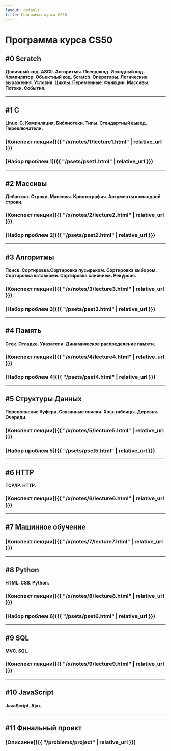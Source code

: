 ```yaml
---
layout: default
title: Программа курса CS50
---
```


# Программа курса CS50

## #0 Scratch
#### Двоичный код. ASCII. Алгоритмы. Псевдокод. Исходный код. Компилятор. Объектный код. Scratch. Операторы. Логические выражения. Условия. Циклы. Переменные. Функции. Массивы. Потоки. События.

***

## #1 C
#### Linux.	C.	Компиляция.	Библиотеки.	Типы. Стандартный вывод. Переключатели.
### [Конспект лекции]({{ "/x/notes/1/lecture1.html" | relative_url }})
### [Набор проблем 1]({{ "/psets/pset1.html" | relative_url }})

***

## #2 Массивы
#### Дебаггинг. Строки. Массивы. Криптография. Аргументы командной строки.
### [Конспект лекции]({{ "/x/notes/2/lecture2.html" | relative_url }})
### [Набор проблем 2]({{ "/psets/pset2.html" | relative_url }})

***

## #3 Алгоритмы
#### Поиск. Сортировка.Сортировка пузырьком. Сортировка выбором. Сортировка вставками. Сортировка слиянием. Рекурсия.
### [Конспект лекции]({{ "/x/notes/3/lecture3.html" | relative_url }})
### [Набор проблем 3]({{ "/psets/pset3.html" | relative_url }})

***

## #4 Память
#### Стек. Отладка. Указатели. Динамическое распределение памяти.
### [Конспект лекции]({{ "/x/notes/4/lecture4.html" | relative_url }})
### [Набор проблем 4]({{ "/psets/pset4.html" | relative_url }})

***

## #5 Структуры Данных
#### Переполнение буфера. Связанные списки. Хэш-таблицы. Деревья. Очереди.
### [Конспект лекции]({{ "/x/notes/5/lecture5.html" | relative_url }})
### [Набор проблем 5]({{ "/psets/pset5.html" | relative_url }})

***

## #6 HTTP
#### TCP/IP. HTTP.
### [Конспект лекции]({{ "/x/notes/6/lecture6.html" | relative_url }})

***

## #7 Машинное обучение
### [Конспект лекции]({{ "/x/notes/7/lecture7.html" | relative_url }})

***

## #8 Python
#### HTML. CSS. Python.
### [Конспект лекции]({{ "/x/notes/8/lecture8.html" | relative_url }})
### [Набор проблем 6]({{ "/psets/pset6.html" | relative_url }})

***

## #9 SQL
#### MVC. SQL.
### [Конспект лекции]({{ "/x/notes/9/lecture9.html" | relative_url }})

***

## #10 JavaScript
#### JavaScript. Ajax.

***

## #11 Финальный проект
### [Описание]({{ "/problems/project" | relative_url }})

